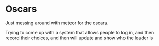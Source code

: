 Oscars
======

Just messing around with meteor for the oscars.

Trying to come up with a system that allows people to log in, and then record their choices, 
and then will update and show who the leader is
